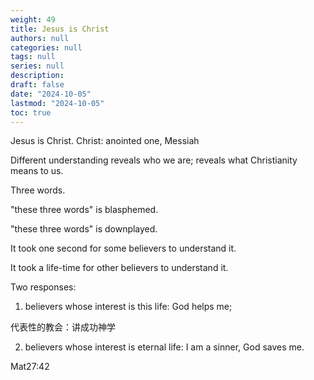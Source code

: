 ```yaml
---
weight: 49
title: Jesus is Christ
authors: null
categories: null
tags: null
series: null
description: 
draft: false
date: "2024-10-05"
lastmod: "2024-10-05"
toc: true
---
```


<!--more-->

Jesus is Christ.  Christ: anointed one, Messiah

Different understanding reveals who we are; reveals what Christianity means to us.

Three words.

"these three words" is blasphemed.

"these three words" is downplayed.

It took one second for some believers to understand it.

It took a life-time for other believers to understand it.

Two responses:
1) believers whose interest is this life: God helps me;  

代表性的教会：讲成功神学

2) believers whose interest is eternal life:  I am a sinner, God saves me. 

Mat27:42